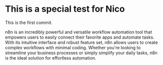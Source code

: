 # This is a special test for Nico

This is the first commit.

n8n is an incredibly powerful and versatile workflow automation tool that empowers users to easily connect their favorite apps and automate tasks. With its intuitive interface and robust feature set, n8n allows users to create complex workflows with minimal coding. Whether you're looking to streamline your business processes or simply simplify your daily tasks, n8n is the ideal solution for effortless automation.